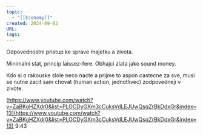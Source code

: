 ```yaml
---
topic:
  - "[[Economy]]"
created: 2024-09-02
URL: 
tags:
---
```

Odpovednostni pristup ke sprave majetku a zivota.

Minimalni stat, princip laissez-fere. Obhajci zlata jako sound money.

Kdo si o rakouske slole neco nacte a prijme to aspon castecne za sve, musi se nutne zacit sam chovat (human action, jednotlivec) zodpovedneji v zivote.

[https://www.youtube.com/watch?v=ZaBKgHZXdr0&list=PLOCDyGXm3cCuksVdLEJUwQsqZrBkDdxGr&index=13](https://www.youtube.com/watch?v=ZaBKgHZXdr0&list=PLOCDyGXm3cCuksVdLEJUwQsqZrBkDdxGr&index=13) 9:43
